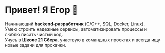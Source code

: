 # Привет! Я Егор 👋

Начинающий **backend-разработчик** (C/C++, SQL, Docker, Linux).  
Умею строить надежные сервисы, автоматизировать процессы и люблю писать чистый код.  
Учусь в **Школе 21 Сбера**, участвую в командных проектах и всегда ищу новые задачи для прокачки.

<!--
**valliena/valliena** is a ✨ _special_ ✨ repository because its `README.md` (this file) appears on your GitHub profile.

Here are some ideas to get you started:

- 🔭 I’m currently working on ...
- 🌱 I’m currently learning ...
- 👯 I’m looking to collaborate on ...
- 🤔 I’m looking for help with ...
- 💬 Ask me about ...
- 📫 How to reach me: ...
- 😄 Pronouns: ...
- ⚡ Fun fact: ...
-->
